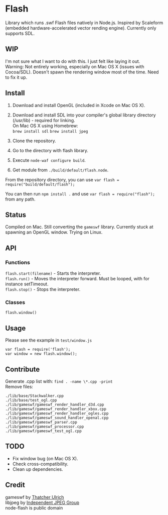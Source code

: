 # Flash

Library which runs .swf Flash files natively in Node.js. Inspired by Scaleform (embedded hardware-accelerated vector rending engine). Currently only supports SDL. 

## WIP

I'm not sure what I want to do with this. I just felt like laying it out.  
Warning: Not entirely working, especially on Mac OS X (issues with Cocoa/SDL). Doesn't spawn the rendering window most of the time. Need to fix it up.

## Install

1) Download and install OpenGL (included in Xcode on Mac OS X).  
2) Download and install SDL into your compiler's global library directory (/usr/lib) - required for linking.  
On Mac OS X using Homebrew:  
`brew install sdl`
`brew install jpeg`

1) Clone the repository.  
2) Go to the directory with flash library.  
3) Execute `node-waf configure build`.  
4) Get module from `./build/default/flash.node`.  
  
From the repository directory, you can use `var flash = require("build/default/flash");`  

You can then run `npm install .` and use `var flash = require("flash");` from any path.

## Status

Compiled on Mac. Still converting the `gameswf` library. Currently stuck at spawning an OpenGL window. Trying on Linux.

## API
### Functions
`flash.start(filename)` - Starts the interpreter.  
`flash.run()` - Moves the interpreter forward. Must be looped, with for instance setTimeout.  
`flash.stop()` - Stops the interpreter.  
### Classes
`flash.window()`

## Usage
Please see the example in `test/window.js`  

	var flash = require('flash');
	var window = new flash.window();

## Contribute

Generate .cpp list with: `find . -name \*.cpp -print`  
Remove files: 

	./lib/base/Stackwalker.cpp
	./lib/base/test_ogl.cpp
	./lib/gameswf/gameswf_render_handler_d3d.cpp
	./lib/gameswf/gameswf_render_handler_xbox.cpp
	./lib/gameswf/gameswf_render_handler_ogles.cpp
	./lib/gameswf/gameswf_sound_handler_openal.cpp
	./lib/gameswf/gameswf_parser.cpp
	./lib/gameswf/gameswf_processor.cpp
	./lib/gameswf/gameswf_test_ogl.cpp

## TODO

* Fix window bug (on Mac OS X).
* Check cross-compatibility.
* Clean up dependencies.


## Credit
gameswf by [Thatcher Ulrich](http://www.ijg.org/)  
libjpeg by [Independent JPEG Group](http://www.ijg.org/)  
node-flash is public domain  